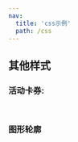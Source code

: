 ```yaml
---
nav:
  title: 'css示例'
  path: /css
---
```


## 其他样式

### 活动卡券:

<API src="./cards/cards.less"></API>
<API src="./cards/cards.tsx"></API>
<code src="./cards/cards.tsx">
</code>


### 图形轮廓


<API src="./outline/outline.less"></API>
<API src="./outline/outline.tsx"></API>
<code src="./outline/outline.tsx">
</code>

